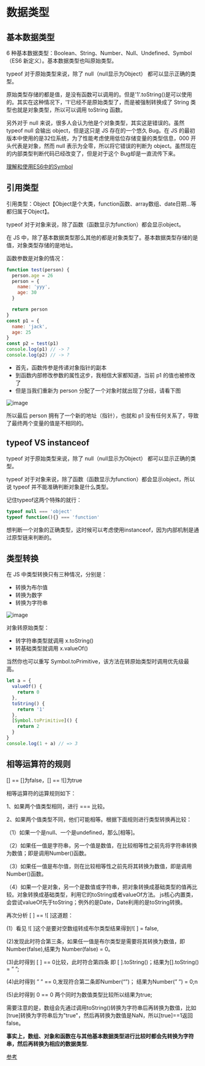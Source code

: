 # 数据类型
## 基本数据类型
6 种基本数据类型：Boolean、String、Number、Null、Undefined、Symbol（ES6 新定义）。基本数据类型也叫原始类型。

typeof 对于原始类型来说，除了 null（null显示为Object） 都可以显示正确的类型。

原始类型存储的都是值，是没有函数可以调用的。但是'1'.toString()是可以使用的。其实在这种情况下，'1'已经不是原始类型了，而是被强制转换成了 String 类型也就是对象类型，所以可以调用 toString 函数。

另外对于 null 来说，很多人会认为他是个对象类型，其实这是错误的。虽然 typeof null 会输出 object，但是这只是 JS 存在的一个悠久 Bug。在 JS 的最初版本中使用的是32位系统，为了性能考虑使用低位存储变量的类型信息，000 开头代表是对象，然而 null 表示为全零，所以将它错误的判断为 object。虽然现在的内部类型判断代码已经改变了，但是对于这个 Bug却是一直流传下来。

[理解和使用ES6中的Symbol](https://www.jianshu.com/p/f40a77bbd74e)
## 引用类型
引用类型：Object【Object是个大类，function函数、array数组、date日期...等都归属于Object】。

typeof 对于对象来说，除了函数（函数显示为function）都会显示object。

在 JS 中，除了基本数据类型那么其他的都是对象类型了。基本数据类型存储的是值，对象类型存储的是地址。

函数参数是对象的情况：
```js
function test(person) {
  person.age = 26
  person = {
    name: 'yyy',
    age: 30
  }

  return person
}
const p1 = {
  name: 'jack',
  age: 25
}
const p2 = test(p1)
console.log(p1) // -> ?
console.log(p2) // -> ?
```
* 首先，函数传参是传递对象指针的副本
* 到函数内部修改参数的属性这步，我相信大家都知道，当前 p1 的值也被修改了
* 但是当我们重新为 person 分配了一个对象时就出现了分歧，请看下图

![image](/blog/images/js-2-1.png)

所以最后 person 拥有了一个新的地址（指针），也就和 p1 没有任何关系了，导致了最终两个变量的值是不相同的。
## typeof VS instanceof
typeof 对于原始类型来说，除了 null（null显示为Object） 都可以显示正确的类型。

typeof 对于对象来说，除了函数（函数显示为function）都会显示object，所以说 typeof 并不能准确判断对象是什么类型。

记住typeof这两个特殊的就行：
```js
typeof null === 'object'
typeof function(){} === 'function'
```
想判断一个对象的正确类型，这时候可以考虑使用instanceof，因为内部机制是通过原型链来判断的。
## 类型转换
在 JS 中类型转换只有三种情况，分别是：
* 转换为布尔值
* 转换为数字
* 转换为字符串

![image](/blog/images/js-2-2.png)

对象转原始类型：

* 转字符串类型就调用 x.toString()
* 转基础类型就调用 x.valueOf()

当然你也可以重写 Symbol.toPrimitive，该方法在转原始类型时调用优先级最高。
```js
let a = {
  valueOf() {
    return 0
  },
  toString() {
    return '1'
  },
  [Symbol.toPrimitive]() {
    return 2
  }
}
console.log(1 + a) // => 3
```
## 相等运算符的规则
[] == []为false，[] == ![]为true

相等运算符的运算规则如下： 

1、如果两个值类型相同，进行 === 比较。 

2、如果两个值类型不同，他们可能相等。根据下面规则进行类型转换再比较： 

（1）如果一个是null、一个是undefined，那么[相等]。 

（2）如果任一值是字符串，另一个值是数值，在比较相等性之前先将字符串转换为数值；即是调用Number()函数。 

（3）如果任一值是布尔值，则在比较相等性之前先将其转换为数值，即是调用Number()函数。 

（4）如果一个是对象，另一个是数值或字符串，把对象转换成基础类型的值再比较。对象转换成基础类型，利用它的toString或者valueOf方法。 js核心内置类，会尝试valueOf先于toString；例外的是Date，Date利用的是toString转换。

再次分析 [ ] == ![ ]这道题： 

(1）看见 ![ ]这个是要对空数组转成布尔类型结果得到![ ] = false,

(2)发现此时符合第三条，如果任一值是布尔类型是需要将其转换为数值，即Number(false),结果为 Number(false) = 0。

(3)此时得到 [ ] == 0比较，此时符合第四条 即 [ ].toString()；结果为[].toString() = ” ”;

(4)此时得到 ” ” == 0,发现符合第二条即Number(“”)； 
结果为Number(” ”) = 0;n

(5)此时得到 0 == 0 两个同时为数值类型比较所以结果为true;

需要注意的是，数组会先通过调用toString()转换为字符串后再转换为数值，比如[true]转换为字符串后为"true"，然后再转换为数值是NaN，所以[true]==1返回false。

**事实上，数组、对象和函数在与其他基本数据类型进行比较时都会先转换为字符串，然后再转换为相应的数据类型.**

[参考](https://www.jianshu.com/p/a111336c3d18)